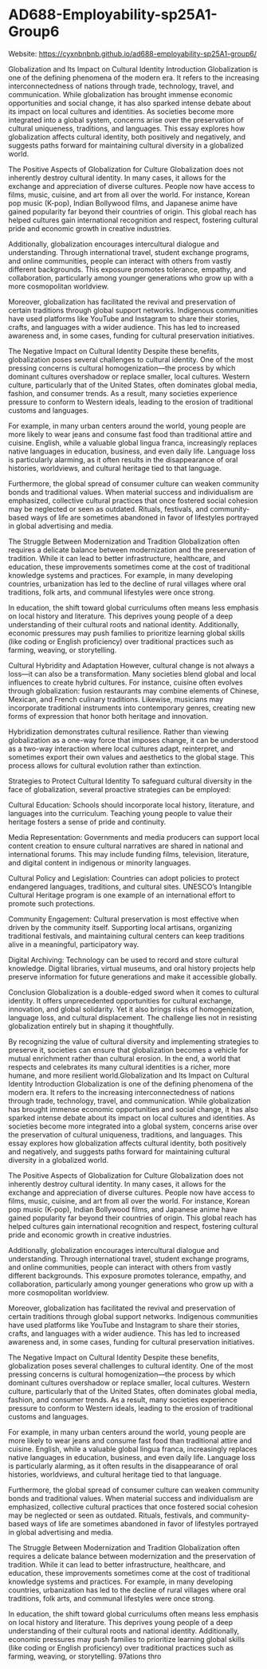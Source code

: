 # AD688-Employability-sp25A1-Group6
Website: https://cyxnbnbnb.github.io/ad688-employability-sp25A1-group6/


Globalization and Its Impact on Cultural Identity
Introduction
Globalization is one of the defining phenomena of the modern era. It refers to the increasing interconnectedness of nations through trade, technology, travel, and communication. While globalization has brought immense economic opportunities and social change, it has also sparked intense debate about its impact on local cultures and identities. As societies become more integrated into a global system, concerns arise over the preservation of cultural uniqueness, traditions, and languages. This essay explores how globalization affects cultural identity, both positively and negatively, and suggests paths forward for maintaining cultural diversity in a globalized world.

The Positive Aspects of Globalization for Culture
Globalization does not inherently destroy cultural identity. In many cases, it allows for the exchange and appreciation of diverse cultures. People now have access to films, music, cuisine, and art from all over the world. For instance, Korean pop music (K-pop), Indian Bollywood films, and Japanese anime have gained popularity far beyond their countries of origin. This global reach has helped cultures gain international recognition and respect, fostering cultural pride and economic growth in creative industries.

Additionally, globalization encourages intercultural dialogue and understanding. Through international travel, student exchange programs, and online communities, people can interact with others from vastly different backgrounds. This exposure promotes tolerance, empathy, and collaboration, particularly among younger generations who grow up with a more cosmopolitan worldview.

Moreover, globalization has facilitated the revival and preservation of certain traditions through global support networks. Indigenous communities have used platforms like YouTube and Instagram to share their stories, crafts, and languages with a wider audience. This has led to increased awareness and, in some cases, funding for cultural preservation initiatives.

The Negative Impact on Cultural Identity
Despite these benefits, globalization poses several challenges to cultural identity. One of the most pressing concerns is cultural homogenization—the process by which dominant cultures overshadow or replace smaller, local cultures. Western culture, particularly that of the United States, often dominates global media, fashion, and consumer trends. As a result, many societies experience pressure to conform to Western ideals, leading to the erosion of traditional customs and languages.

For example, in many urban centers around the world, young people are more likely to wear jeans and consume fast food than traditional attire and cuisine. English, while a valuable global lingua franca, increasingly replaces native languages in education, business, and even daily life. Language loss is particularly alarming, as it often results in the disappearance of oral histories, worldviews, and cultural heritage tied to that language.

Furthermore, the global spread of consumer culture can weaken community bonds and traditional values. When material success and individualism are emphasized, collective cultural practices that once fostered social cohesion may be neglected or seen as outdated. Rituals, festivals, and community-based ways of life are sometimes abandoned in favor of lifestyles portrayed in global advertising and media.

The Struggle Between Modernization and Tradition
Globalization often requires a delicate balance between modernization and the preservation of tradition. While it can lead to better infrastructure, healthcare, and education, these improvements sometimes come at the cost of traditional knowledge systems and practices. For example, in many developing countries, urbanization has led to the decline of rural villages where oral traditions, folk arts, and communal lifestyles were once strong.

In education, the shift toward global curriculums often means less emphasis on local history and literature. This deprives young people of a deep understanding of their cultural roots and national identity. Additionally, economic pressures may push families to prioritize learning global skills (like coding or English proficiency) over traditional practices such as farming, weaving, or storytelling.

Cultural Hybridity and Adaptation
However, cultural change is not always a loss—it can also be a transformation. Many societies blend global and local influences to create hybrid cultures. For instance, cuisine often evolves through globalization: fusion restaurants may combine elements of Chinese, Mexican, and French culinary traditions. Likewise, musicians may incorporate traditional instruments into contemporary genres, creating new forms of expression that honor both heritage and innovation.

Hybridization demonstrates cultural resilience. Rather than viewing globalization as a one-way force that imposes change, it can be understood as a two-way interaction where local cultures adapt, reinterpret, and sometimes export their own values and aesthetics to the global stage. This process allows for cultural evolution rather than extinction.

Strategies to Protect Cultural Identity
To safeguard cultural diversity in the face of globalization, several proactive strategies can be employed:

Cultural Education: Schools should incorporate local history, literature, and languages into the curriculum. Teaching young people to value their heritage fosters a sense of pride and continuity.

Media Representation: Governments and media producers can support local content creation to ensure cultural narratives are shared in national and international forums. This may include funding films, television, literature, and digital content in indigenous or minority languages.

Cultural Policy and Legislation: Countries can adopt policies to protect endangered languages, traditions, and cultural sites. UNESCO’s Intangible Cultural Heritage program is one example of an international effort to promote such protections.

Community Engagement: Cultural preservation is most effective when driven by the community itself. Supporting local artisans, organizing traditional festivals, and maintaining cultural centers can keep traditions alive in a meaningful, participatory way.

Digital Archiving: Technology can be used to record and store cultural knowledge. Digital libraries, virtual museums, and oral history projects help preserve information for future generations and make it accessible globally.

Conclusion
Globalization is a double-edged sword when it comes to cultural identity. It offers unprecedented opportunities for cultural exchange, innovation, and global solidarity. Yet it also brings risks of homogenization, language loss, and cultural displacement. The challenge lies not in resisting globalization entirely but in shaping it thoughtfully.

By recognizing the value of cultural diversity and implementing strategies to preserve it, societies can ensure that globalization becomes a vehicle for mutual enrichment rather than cultural erosion. In the end, a world that respects and celebrates its many cultural identities is a richer, more humane, and more resilient world.Globalization and Its Impact on Cultural Identity
Introduction
Globalization is one of the defining phenomena of the modern era. It refers to the increasing interconnectedness of nations through trade, technology, travel, and communication. While globalization has brought immense economic opportunities and social change, it has also sparked intense debate about its impact on local cultures and identities. As societies become more integrated into a global system, concerns arise over the preservation of cultural uniqueness, traditions, and languages. This essay explores how globalization affects cultural identity, both positively and negatively, and suggests paths forward for maintaining cultural diversity in a globalized world.

The Positive Aspects of Globalization for Culture
Globalization does not inherently destroy cultural identity. In many cases, it allows for the exchange and appreciation of diverse cultures. People now have access to films, music, cuisine, and art from all over the world. For instance, Korean pop music (K-pop), Indian Bollywood films, and Japanese anime have gained popularity far beyond their countries of origin. This global reach has helped cultures gain international recognition and respect, fostering cultural pride and economic growth in creative industries.

Additionally, globalization encourages intercultural dialogue and understanding. Through international travel, student exchange programs, and online communities, people can interact with others from vastly different backgrounds. This exposure promotes tolerance, empathy, and collaboration, particularly among younger generations who grow up with a more cosmopolitan worldview.

Moreover, globalization has facilitated the revival and preservation of certain traditions through global support networks. Indigenous communities have used platforms like YouTube and Instagram to share their stories, crafts, and languages with a wider audience. This has led to increased awareness and, in some cases, funding for cultural preservation initiatives.

The Negative Impact on Cultural Identity
Despite these benefits, globalization poses several challenges to cultural identity. One of the most pressing concerns is cultural homogenization—the process by which dominant cultures overshadow or replace smaller, local cultures. Western culture, particularly that of the United States, often dominates global media, fashion, and consumer trends. As a result, many societies experience pressure to conform to Western ideals, leading to the erosion of traditional customs and languages.

For example, in many urban centers around the world, young people are more likely to wear jeans and consume fast food than traditional attire and cuisine. English, while a valuable global lingua franca, increasingly replaces native languages in education, business, and even daily life. Language loss is particularly alarming, as it often results in the disappearance of oral histories, worldviews, and cultural heritage tied to that language.

Furthermore, the global spread of consumer culture can weaken community bonds and traditional values. When material success and individualism are emphasized, collective cultural practices that once fostered social cohesion may be neglected or seen as outdated. Rituals, festivals, and community-based ways of life are sometimes abandoned in favor of lifestyles portrayed in global advertising and media.

The Struggle Between Modernization and Tradition
Globalization often requires a delicate balance between modernization and the preservation of tradition. While it can lead to better infrastructure, healthcare, and education, these improvements sometimes come at the cost of traditional knowledge systems and practices. For example, in many developing countries, urbanization has led to the decline of rural villages where oral traditions, folk arts, and communal lifestyles were once strong.

In education, the shift toward global curriculums often means less emphasis on local history and literature. This deprives young people of a deep understanding of their cultural roots and national identity. Additionally, economic pressures may push families to prioritize learning global skills (like coding or English proficiency) over traditional practices such as farming, weaving, or storytelling.
97ations thro